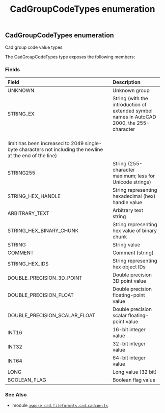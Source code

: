 ﻿---
title: CadGroupCodeTypes enumeration
second_title: Aspose.CAD for Python via .NET API References
description: 
type: docs
weight: 160
url: /aspose.cad.fileformats.cad.cadconsts/cadgroupcodetypes/
is_root: false
---

## CadGroupCodeTypes enumeration

Cad group code value types



The CadGroupCodeTypes type exposes the following members:

### Fields
| Field | Description |
| :- | :- |
| UNKNOWN | Unknown group |
| STRING_EX | String (with the introduction of extended symbol names in AutoCAD 2000, the 255-character<br/>limit has been increased to 2049 single-byte characters not including the newline at the end of the line) |
| STRING255 | String (255-character maximum; less for Unicode strings) |
| STRING_HEX_HANDLE | String representing hexadecimal (hex) handle value |
| ARBITRARY_TEXT | Arbitrary text string |
| STRING_HEX_BINARY_CHUNK | String representing hex value of binary chunk |
| STRING | String value |
| COMMENT | Comment (string) |
| STRING_HEX_IDS | String representing hex object IDs |
| DOUBLE_PRECISION_3D_POINT | Double precision 3D point value |
| DOUBLE_PRECISION_FLOAT | Double precision floating-point value |
| DOUBLE_PRECISION_SCALAR_FLOAT | Double precision scalar floating-point value |
| INT16 | 16-bit integer value |
| INT32 | 32-bit integer value |
| INT64 | 64-bit integer value |
| LONG | Long value (32 bit) |
| BOOLEAN_FLAG | Boolean flag value |



### See Also
* module [`aspose.cad.fileformats.cad.cadconsts`](..)
